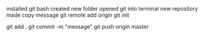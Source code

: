 installed git bash
created new folder
opened git into terminal
new repository made
copy message git remote  add origin
git init

git add .
git commit -m "message"
git push origin master

